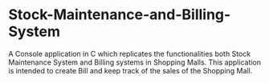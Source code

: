 # Stock-Maintenance-and-Billing-System
A Console application in C which replicates the functionalities both Stock Maintenance System and Billing systems in Shopping Malls.
This application is intended to create Bill and keep track of the sales of the Shopping Mall.
